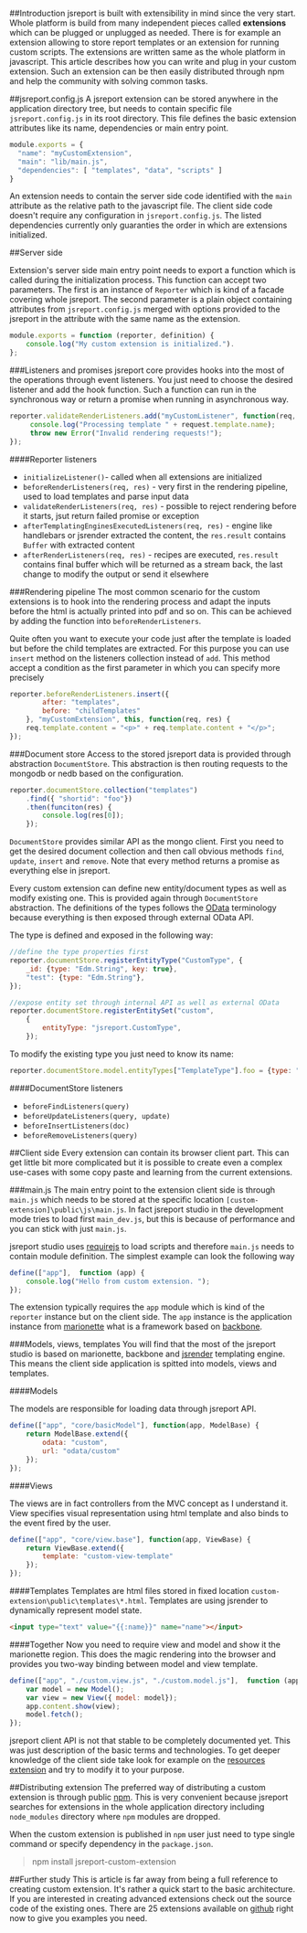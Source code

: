 ##Introduction
jsreport is built with extensibility in mind since the very start. Whole platform is build from many independent pieces called **extensions** which can be plugged or unplugged as needed. There is for example an extension allowing to store report templates or an extension for running custom scripts. The extensions are written same as the whole platform in javascript. This article describes how you can write and plug in your custom extension. Such an extension can be then easily distributed through npm and help the community with solving common tasks.

##jsreport.config.js
A jsreport extension can be stored anywhere in the application directory tree, but needs to contain specific file `jsreport.config.js` in its root directory. This file defines the basic extension attributes like its name, dependencies or main entry point.

```js
module.exports = {
  "name": "myCustomExtension",
  "main": "lib/main.js",
  "dependencies": [ "templates", "data", "scripts" ]
}
```
An extension needs to contain the server side code identified with the `main` attribute as the relative path to the javascript file. The client side code doesn't require any configuration in `jsreport.config.js`. The listed dependencies  currently only guaranties the order in which are extensions initialized.

##Server side

Extension's server side main entry point needs to export a function which is called during the initialization process. This function can accept two parameters. The first is an instance of `Reporter` which is kind of a facade covering whole jsreport. The second parameter is a plain object containing attributes from `jsreport.config.js` merged with options provided to the jsreport in the attribute with the same name as the extension.  

```js
module.exports = function (reporter, definition) {
    console.log("My custom extension is initialized.").
};
```

###Listeners and promises
jsreport core provides hooks into the most of the operations through event listeners. You just need to choose the desired listener and add the hook function.  Such a function can run in the synchronous way or return a promise when running in asynchronous way.

```js
reporter.validateRenderListeners.add("myCustomListener", function(req, res) {
	 console.log("Processing template " + request.template.name);
	 throw new Error("Invalid rendering requests!");
});
```

####Reporter listeners
- `initializeListener()`- called when all extensions are initialized
- `beforeRenderListeners(req, res)` - very first in the rendering pipeline, used to load templates and parse input data
- `validateRenderListeners(req, res)` - possible to reject rendering before it starts, jsut return failed promise or exception
- `afterTemplatingEnginesExecutedListeners(req, res)` - engine like handlebars or jsrender extracted the content, the `res.result` contains `Buffer` with extracted content
- `afterRenderListeners(req, res)` - recipes are executed, `res.result` contains final buffer which will be returned as a stream back, the last change to modify the output or send it elsewhere


###Rendering pipeline
The most common scenario for  the custom extensions is to hook into the rendering process and adapt the inputs before the html is actually printed into pdf and so on.  This can be achieved by adding the function into `beforeRenderListeners`.

Quite often you want to execute your code just after the template is loaded but before the child templates are extracted. For this purpose you can use `insert` method on the listeners collection instead of `add`.  This method accept a condition as the first parameter in which you can specify more precisely

```js
reporter.beforeRenderListeners.insert({ 
		after: "templates", 
		before: "childTemplates" 
	}, "myCustomExtension", this, function(req, res) {
	req.template.content = "<p>" + req.template.content + "</p>";
});
```

###Document store
Access to the stored jsreport data is provided through abstraction `DocumentStore`. This abstraction is then routing requests to the mongodb or nedb based on the configuration.

```js
reporter.documentStore.collection("templates")
	.find({ "shortid": "foo"})
	.then(funciton(res) {
		console.log(res[0]);
	});
```

`DocumentStore` provides similar API as the mongo client. First you need to get the desired document collection and then  call obvious methods `find`, `update`, `insert` and `remove`. Note that every method returns a promise as everything else in jsreport.

Every custom extension can define new entity/document types as well as modify existing one. This is provided again through `DocumentStore` abstraction. The definitions of the types follows the [OData](http://www.odata.org/) terminology because everything is then exposed through external OData API.

The type is defined and exposed in the following way:
```js
//define the type properties first
reporter.documentStore.registerEntityType("CustomType", {
	_id: {type: "Edm.String", key: true},
    "test": {type: "Edm.String"},    
});

//expose entity set through internal API as well as external OData
reporter.documentStore.registerEntitySet("custom", 
	{ 
		entityType: "jsreport.CustomType", 
	});
``` 

To modify the existing type you just need to know its name:
```js
reporter.documentStore.model.entityTypes["TemplateType"].foo = {type: "Edm.String"};
```

####DocumentStore listeners
- `beforeFindListeners(query)`
- `beforeUpdateListeners(query, update)`
- `beforeInsertListeners(doc)`
- `beforeRemoveListeners(query)`

##Client side
Every extension can contain its browser client part. This can get little bit more complicated but it is possible to create even a complex use-cases with some copy paste and learning from the current extensions.

###main.js
The main entry point to the extension client side is through `main.js` which needs to be stored at the specific location `[custom-extension]\public\js\main.js`. In fact jsreport studio in the development mode tries to load first `main_dev.js`, but this is because of performance and you can stick with just `main.js`. 

jsreport studio uses [requirejs](http://requirejs.org/) to load scripts and therefore `main.js` needs to contain module definition. The simplest example can look the following way

```js
define(["app"],  function (app) {
	console.log("Hello from custom extension. ");
});
```

The extension typically requires the `app` module which is kind of the `reporter` instance but on the client side. The `app` instance is the application instance from [marionette](http://marionettejs.com/) what is a framework based on [backbone](http://backbonejs.org/). 

###Models, views, templates
You will find that the most of the jsreport studio is based on marionette, backbone and [jsrender](https://github.com/borismoore/jsrender) templating engine. This means the client side application is spitted into models, views and templates.

####Models

The models are responsible for loading data through jsreport API. 

```js
define(["app", "core/basicModel"], function(app, ModelBase) {
    return ModelBase.extend({
        odata: "custom",
        url: "odata/custom"          
    });
});
```

####Views

The views are in fact controllers from the MVC concept as I understand it. View specifies visual representation using html template and also binds to the event fired by the user.

```js
define(["app", "core/view.base"], function(app, ViewBase) {
	return ViewBase.extend({        
        template: "custom-view-template"
    });
});
```

####Templates
Templates are html files stored in fixed location `custom-extension\public\templates\*.html`. Templates are using jsrender to dynamically represent model state.

```html
<input type="text" value="{{:name}}" name="name"></input>
```

####Together
Now you need to require view and model and show it the marionette region. This does the magic rendering into the browser and provides you two-way binding between model and view template.

```js
define(["app", "./custom.view.js", "./custom.model.js"],  function (app, View, Model) {
	var model = new Model();
	var view = new View({ model: model});
	app.content.show(view);
	model.fetch();
});
```

jsreport client API is not that stable to be completely documented yet. This was just description of the basic terms and technologies. To get deeper knowledge of the client side take look for example on the [resources extension](https://github.com/jsreport/jsreport/tree/master/extension/resources) and try to modify it to your purpose.



##Distributing extension
The preferred way of distributing a custom extension is through public [npm](https://www.npmjs.com/). This is very convenient because jsreport searches for extensions in the whole application directory including `node_modules` directory where `npm` modules are dropped. 

When the custom extension is published in `npm` user just need to type single command or specify dependency in the `package.json`.

>npm install jsreport-custom-extension

##Further study
This is article is far away from being a full reference to creating custom extension. It's rather a quick start to the basic architecture. If you are interested in creating advanced extensions check out the source code of the existing ones. There are 25 extensions available on [github](https://github.com/jsreport/jsreport/tree/master/extension) right now to give you examples you need.
